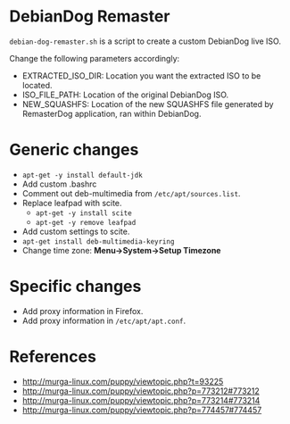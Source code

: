 DebianDog Remaster
==================
`debian-dog-remaster.sh` is a script to create a custom DebianDog live ISO.

Change the following parameters accordingly:
* EXTRACTED_ISO_DIR: Location you want the extracted ISO to be located.
* ISO_FILE_PATH: Location of the original DebianDog ISO.
* NEW_SQUASHFS: Location of the new SQUASHFS file generated by RemasterDog application, ran within DebianDog.

Generic changes
================
* `apt-get -y install default-jdk`
* Add custom .bashrc
* Comment out deb-multimedia from `/etc/apt/sources.list`.
* Replace leafpad with scite.
  * `apt-get -y install scite`
  * `apt-get -y remove leafpad`
* Add custom settings to scite.
* `apt-get install deb-multimedia-keyring`
* Change time zone: **Menu->System->Setup Timezone**

Specific changes
=================
* Add proxy information in Firefox.
* Add proxy information in `/etc/apt/apt.conf`.




References
==========
* http://murga-linux.com/puppy/viewtopic.php?t=93225
* http://murga-linux.com/puppy/viewtopic.php?p=773212#773212
* http://murga-linux.com/puppy/viewtopic.php?p=773214#773214
* http://murga-linux.com/puppy/viewtopic.php?p=774457#774457